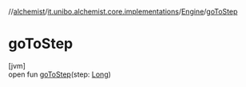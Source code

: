 //[alchemist](../../../index.md)/[it.unibo.alchemist.core.implementations](../index.md)/[Engine](index.md)/[goToStep](go-to-step.md)

# goToStep

[jvm]\
open fun [goToStep](go-to-step.md)(step: [Long](https://kotlinlang.org/api/latest/jvm/stdlib/kotlin/-long/index.html))

